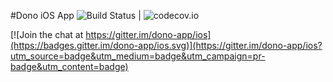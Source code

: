 #Dono iOS App ![Build Status](https://travis-ci.org/dono-app/ios.svg?branch=master) | ![codecov.io](http://codecov.io/github/codecov/dono-app/ios.svg?branch=master)

[![Join the chat at https://gitter.im/dono-app/ios](https://badges.gitter.im/dono-app/ios.svg)](https://gitter.im/dono-app/ios?utm_source=badge&utm_medium=badge&utm_campaign=pr-badge&utm_content=badge)
